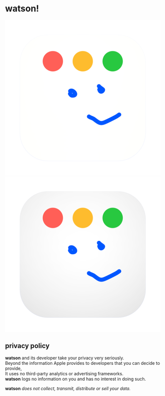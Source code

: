 # watson!

![logo](./watson-dark.svg#gh-dark-mode-only)
![logo](./watson-light.svg#gh-light-mode-only)

## privacy policy

**watson** and its developer take your privacy very seriously.  
Beyond the information Apple provides to developers that you can decide to provide,  
It uses no third-party analytics or advertising frameworks.  
**watson** logs no information on you and has no interest in doing such.  

**watson** *does not collect, transmit, distribute or sell your data.*
